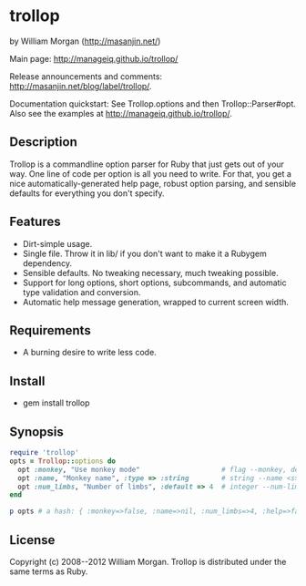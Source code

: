 # trollop

by William Morgan (http://masanjin.net/)

Main page: http://manageiq.github.io/trollop/

Release announcements and comments: http://masanjin.net/blog/label/trollop/.

Documentation quickstart: See Trollop.options and then Trollop::Parser#opt.
Also see the examples at http://manageiq.github.io/trollop/.

## Description

Trollop is a commandline option parser for Ruby that just gets out of your way.
One line of code per option is all you need to write. For that, you get a nice
automatically-generated help page, robust option parsing, and sensible defaults
for everything you don't specify.

## Features

- Dirt-simple usage.
- Single file. Throw it in lib/ if you don't want to make it a Rubygem dependency.
- Sensible defaults. No tweaking necessary, much tweaking possible.
- Support for long options, short options, subcommands, and automatic type validation and
  conversion.
- Automatic help message generation, wrapped to current screen width.

## Requirements

* A burning desire to write less code.

## Install

* gem install trollop

## Synopsis

```ruby
require 'trollop'
opts = Trollop::options do
  opt :monkey, "Use monkey mode"                    # flag --monkey, default false
  opt :name, "Monkey name", :type => :string        # string --name <s>, default nil
  opt :num_limbs, "Number of limbs", :default => 4  # integer --num-limbs <i>, default to 4
end

p opts # a hash: { :monkey=>false, :name=>nil, :num_limbs=>4, :help=>false }
```

## License

Copyright (c) 2008--2012 William Morgan. Trollop is distributed under the same
terms as Ruby.
